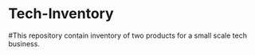 # Tech-Inventory
#This repository contain inventory of two products for a small scale tech business.
